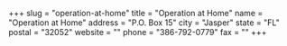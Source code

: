 +++
slug = "operation-at-home"
title = "Operation at Home"
name = "Operation at Home"
address = "P.O. Box 15"
city = "Jasper"
state = "FL"
postal = "32052"
website = ""
phone = "386-792-0779"
fax = ""
+++

